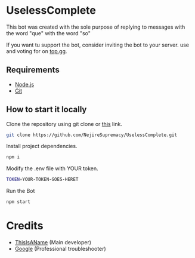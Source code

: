 # **UselessComplete**

This bot was created with the sole purpose of replying to messages with the word "que" with the word "so"

If you want tu support the bot, consider inviting the bot to your server.
use and voting for on [top.gg](https://top.gg/bot/894942106966196324).

## **Requirements**

- [Node.js](https://nodejs.org/)
- [Git](https://git-scm.com/)

## **How to start it locally**

Clone the repository using git clone or [this](https://github.com/NejireSupremacy/UselessComplete/archive/refs/heads/main.zip) link.

```bash
git clone https://github.com/NejireSupremacy/UselessComplete.git
```

Install project dependencies.

```bash
npm i
```

Modify the .env file with YOUR token.

```bash
TOKEN=YOUR-TOKEN-GOES-HERET
```
Run the Bot

```bash
npm start
```

# Credits

- [ThisIsAName](https://github.com/NejireSupremacy) (Main developer)
- [Google](https://www.google.com/) (Professional troubleshooter)